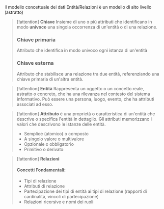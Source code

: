 Il modello concettuale dei dati Entità/Relazioni è un modello di alto livello (astratto)


> [!attention]  **Chiave** 
> Insieme di uno o più attributi che identificano in modo **univoco** una singola occorrenza di un'entità o di una relazione. 
> ### Chiave primaria 
> Attributo che identifica in modo univoco ogni istanza di un'entità
> ### Chiave esterna
> Attributo che stabilisce una relazione tra due entità, referenziando una chiave primaria di un'altra entità.

> [!attention]  **Entità** 
 > Rappresenta un oggetto o un concetto reale, astratto o concreto, che ha una rilevanza nel contesto del sistema informativo. 
 > Può essere una persona, luogo, evento, che ha attributi associati ad esso. 
 
> [!attention]  **Attributo** 
> è una proprietà o caratteristica di un'entità che descrive o specifica l'entità in dettaglio. Gli attributi memorizzano i valori che descrivono le istanze delle entità. 
> 
 > - Semplice (atomico) o composto 
 > - A singolo valore o multivalore
 > - Opzionale o obbligatorio
 > - Primitivo o derivato 
 
 > [!attention]  **Relazioni** 
 > #### Concetti Fondamentali: 
 > - Tipi di relazione
 > - Attributi di relazione
 > - Partecipazione dei tipi di entità ai tipi di relazione (rapporti di cardinalità, vincoli di partecipazione)
 > - Relazioni ricorsive e nomi dei ruoli 